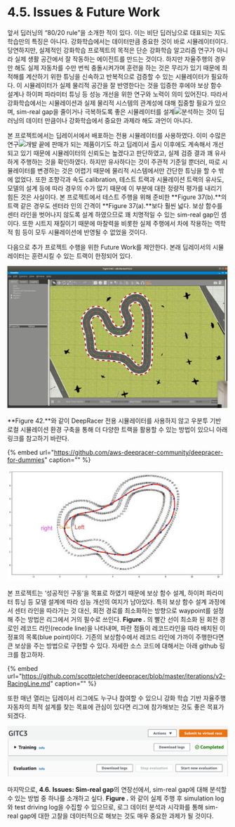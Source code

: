# 4.5. Issues & Future Work

앞서 딥러닝의 “80/20 rule”을 소개한 적이 있다. 이는 비단 딥러닝으로 대표되는 지도학습만의 특징은 아니다. 강화학습에서는 데이터만큼 중요한 것이 바로 시뮬레이터이다. 당연하지만, 실제적인 강화학습 프로젝트의 목적은 단순 강화학습 알고리즘 연구가 아니라 실제 생활 공간에서 잘 작동하는 에이전트를 만드는 것이다. 하지만 자율주행의 경우만 해도 실제 자동차를 수만 번씩 충돌시켜가며 훈련을 하는 것은 무리가 있기 때문에 최적해를 계산하기 위한 튜닝을 신속하고 반복적으로 검증할 수 있는 시뮬레이터가 필요하다. 이 시뮬레이터가 실제 물리적 공간을 잘 반영한다는 것을 입증한 후에야 보상 함수 설계나 하이퍼 파라미터 튜닝 등 성능 개선을 위한 연구와 노력이 의미 있어진다. 따라서 강화학습에서는 시뮬레이션과 실제 물리적 시스템의 관계성에 대해 집중할 필요가 있으며, sim-real gap을 줄이거나 극복하도록 좋은 시뮬레이터를 설계![](file:////Users/kim-yein/Library/Group%20Containers/UBF8T346G9.Office/TemporaryItems/msohtmlclip/clip_image002.jpg)분석하는 것이 딥러닝의 데이터 만큼이나 강화학습에서 중요한 과제라 해도 과언이 아니다.

본 프로젝트에서는 딥레이서에서 배포하는 전용 시뮬레이터를 사용하였다. 이미 수많은 연구![](file:////Users/kim-yein/Library/Group%20Containers/UBF8T346G9.Office/TemporaryItems/msohtmlclip/clip_image002.jpg)개발 끝에 판매가 되는 제품이기도 하고 딥레이서 출시 이후에도 계속해서 개선되고 있기 때문에 시뮬레이터의 신뢰도는 높겠다고 판단하였고, 실제 검증 결과 꽤 유사하게 주행하는 것을 확인하였다. 하지만 유사하다는 것이 주관적 기준일 뿐더러, 따로 시뮬레이터를 변경하는 것은 어렵기 때문에 물리적 시스템에서만 간단한 튜닝을 할 수 밖에 없었다. 또한 조향각과 속도 calibration, 테스트 트랙과 시뮬레이션 트랙의 유사도, 모델의 설계 등에 따라 경우의 수가 많기 때문에 이 부분에 대한 정량적 평가를 내리기 힘든 것은 사실이다. 본 프로젝트에서 테스트 주행을 위해 준비한 **Figure 37\(b\).**의 트랙 같은 경우도 센터라 인의 간격이 **Figure 37\(a\).**보다 훨씬 넓다. 보상 함수를 센터 라인을 벗어나지 않도록 설계 하였으므로 꽤 치명적일 수 있는 sim-real gap인 셈이다. 또한 시트지 재질이기 때문에 마찰력을 비롯한 실제 주행에서 차에 작용하는 역학적 힘 등이 모두 시뮬레이션에 반영될 수 없었을 것이다.

다음으로 추가 프로젝트 수행을 위한 Future Work를 제안한다. 본래 딥레이서의 시뮬레이터는 훈련시킬 수 있는 트랙이 한정되어 있다.

![Figure 42. Ubuntu based Local DeepRacer Simulator](../.gitbook/assets/figure-42.png)

**Figure 42.**와 같이 DeepRacer 전용 시뮬레이터를 사용하지 않고 우분투 기반 로컬 시뮬레이션 환경 구축을 통해 더 다양한 트랙을 활용할 수 있는 방법이 있으니 아래 링크를 참고하기 바란다.

{% embed url="https://github.com/aws-deepracer-community/deepracer-for-dummies" caption="" %}

![Figure 43. Waypoints Following Recode Line](../.gitbook/assets/figure-43.png)

본 프로젝트는 ‘성공적인 구동’을 목표로 하였기 때문에 보상 함수 설계, 하이퍼 파라미터 튜닝 등 모델 설계에 따라 성능 개선의 여지가 남아있다. 특히 보상 함수 설계 과정에서 센터 라인을 따라가는 것 대신, 회전 경로를 최소화하는 방향으로 waypoint를 설정해 주는 방법은 리그에서 거의 필수로 쓰인다. **Figure .** 의 빨간 선이 최소화 된 회전 경로인 레코드 라인\(recode line\)을 나타내며, 파란 점들이 레코드라인을 따라 배치된 이정표의 목록\(blue point\)이다. 기존의 보상함수에서 레코드 라인에 가까이 주행한다면 큰 보상을 주는 방법으로 구현할 수 있다. 자세한 소스 코드에 대해서는 아래 github 링크를 참고하자.

{% embed url="https://github.com/scottpletcher/deepracer/blob/master/iterations/v2-RacingLine.md" caption="" %}

또한 매년 열리는 딥레이서 리그에도 누구나 참여할 수 있으니 강화 학습 기반 자율주행 자동차의 최적 설계를 찾는 목표에 관심이 있다면 리그에 참가해보는 것도 좋은 목표가 되겠다.

![Figure 44. Ubuntu based Local DeepRacer Simulator](../.gitbook/assets/figure-44.png)

마지막으로, **4.6.** **Issues: Sim-real gap**의 연장선에서, sim-real gap에 대해 분석할 수 있는 방법 중 하나를 소개하고 싶다. **Figure .** 와 같이 실제 주행 후 simulation log와 test driving log을 수집할 수 있으므로, 로그 데이터 분석과 시각화를 통해 sim-real gap에 대한 고찰을 데이터적으로 해보는 것도 매우 중요한 과제가 될 것이다.

